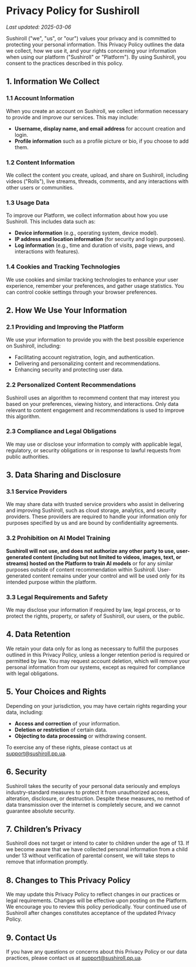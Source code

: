 # Privacy Policy for Sushiroll

_Last updated: 2025-03-06_

Sushiroll ("we", "us", or "our") values your privacy and is committed to protecting your personal information. This Privacy Policy outlines the data we collect, how we use it, and your rights concerning your information when using our platform ("Sushiroll" or "Platform"). By using Sushiroll, you consent to the practices described in this policy.

## 1. Information We Collect

### 1.1 Account Information

When you create an account on Sushiroll, we collect information necessary to provide and improve our services. This may include:

- **Username, display name, and email address** for account creation and login.
- **Profile information** such as a profile picture or bio, if you choose to add them.

### 1.2 Content Information

We collect the content you create, upload, and share on Sushiroll, including videos ("Rolls"), live streams, threads, comments, and any interactions with other users or communities.

### 1.3 Usage Data

To improve our Platform, we collect information about how you use Sushiroll. This includes data such as:

- **Device information** (e.g., operating system, device model).
- **IP address and location information** (for security and login purposes).
- **Log information** (e.g., time and duration of visits, page views, and interactions with features).

### 1.4 Cookies and Tracking Technologies

We use cookies and similar tracking technologies to enhance your user experience, remember your preferences, and gather usage statistics. You can control cookie settings through your browser preferences.

## 2. How We Use Your Information

### 2.1 Providing and Improving the Platform

We use your information to provide you with the best possible experience on Sushiroll, including:

- Facilitating account registration, login, and authentication.
- Delivering and personalizing content and recommendations.
- Enhancing security and protecting user data.

### 2.2 Personalized Content Recommendations

Sushiroll uses an algorithm to recommend content that may interest you based on your preferences, viewing history, and interactions. Only data relevant to content engagement and recommendations is used to improve this algorithm.

### 2.3 Compliance and Legal Obligations

We may use or disclose your information to comply with applicable legal, regulatory, or security obligations or in response to lawful requests from public authorities.

## 3. Data Sharing and Disclosure

### 3.1 Service Providers

We may share data with trusted service providers who assist in delivering and improving Sushiroll, such as cloud storage, analytics, and security providers. These providers are required to handle your information only for purposes specified by us and are bound by confidentiality agreements.

### 3.2 Prohibition on AI Model Training

**Sushiroll will not use, and does not authorize any other party to use, user-generated content (including but not limited to videos, images, text, or streams) hosted on the Platform to train AI models** or for any similar purposes outside of content recommendation within Sushiroll. User-generated content remains under your control and will be used only for its intended purpose within the platform.

### 3.3 Legal Requirements and Safety

We may disclose your information if required by law, legal process, or to protect the rights, property, or safety of Sushiroll, our users, or the public.

## 4. Data Retention

We retain your data only for as long as necessary to fulfill the purposes outlined in this Privacy Policy, unless a longer retention period is required or permitted by law. You may request account deletion, which will remove your personal information from our systems, except as required for compliance with legal obligations.

## 5. Your Choices and Rights

Depending on your jurisdiction, you may have certain rights regarding your data, including:

- **Access and correction** of your information.
- **Deletion or restriction** of certain data.
- **Objecting to data processing** or withdrawing consent.

To exercise any of these rights, please contact us at [support@sushiroll.pp.ua](mailto:support@sushiroll.pp.ua).

## 6. Security

Sushiroll takes the security of your personal data seriously and employs industry-standard measures to protect it from unauthorized access, alteration, disclosure, or destruction. Despite these measures, no method of data transmission over the internet is completely secure, and we cannot guarantee absolute security.

## 7. Children’s Privacy

Sushiroll does not target or intend to cater to children under the age of 13. If we become aware that we have collected personal information from a child under 13 without verification of parental consent, we will take steps to remove that information promptly.

## 8. Changes to This Privacy Policy

We may update this Privacy Policy to reflect changes in our practices or legal requirements. Changes will be effective upon posting on the Platform. We encourage you to review this policy periodically. Your continued use of Sushiroll after changes constitutes acceptance of the updated Privacy Policy.

## 9. Contact Us

If you have any questions or concerns about this Privacy Policy or our data practices, please contact us at [support@sushiroll.pp.ua](mailto:support@sushiroll.pp.ua).
